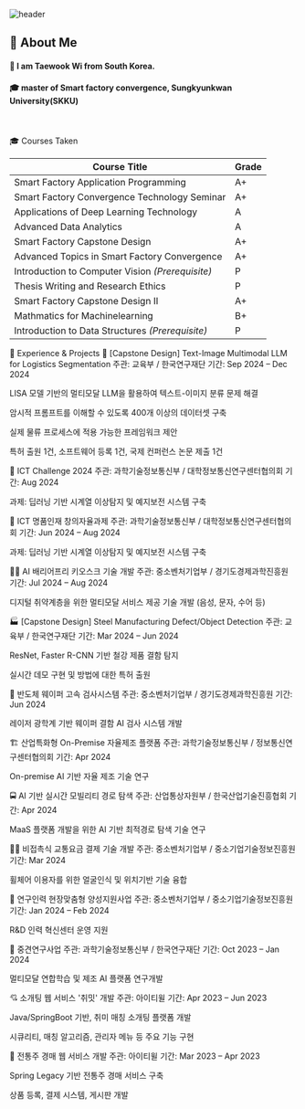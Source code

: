 <div>
  
  <!--Header-->
  ![header](https://capsule-render.vercel.app/api?type=waving&color=gradient&height=300&section=header&text=Good%20to%20see%20you%20%F0%9F%A4%97)
  
</div>

<div>
  <!--Body-->
  
  ## 👀 About Me
  #### :raising_hand: I am Taewook Wi from South Korea.<br/>
  #### :mortar_board: master of Smart factory convergence, Sungkyunkwan University(SKKU)
  <br/>
  <br/>
</div>

<div>
🎓 Courses Taken

| Course Title                                     | Grade       |
| ------------------------------------------------ | ----------- |
| Smart Factory Application Programming            | A+          |
| Smart Factory Convergence Technology Seminar     | A+          |
| Applications of Deep Learning Technology         | A           |
| Advanced Data Analytics                          | A           |
| Smart Factory Capstone Design                    | A+          |
| Advanced Topics in Smart Factory Convergence     | A+          |
| Introduction to Computer Vision *(Prerequisite)* | P           |
| Thesis Writing and Research Ethics               | P           |
| Smart Factory Capstone Design II                 | A+          |
| Mathmatics for Machinelearning                   | B+          |
| Introduction to Data Structures *(Prerequisite)* | P           |

</div>
  
 💼 Experience & Projects
📌 [Capstone Design] Text-Image Multimodal LLM for Logistics Segmentation
주관: 교육부 / 한국연구재단
기간: Sep 2024 – Dec 2024

LISA 모델 기반의 멀티모달 LLM을 활용하여 텍스트-이미지 분류 문제 해결

암시적 프롬프트를 이해할 수 있도록 400개 이상의 데이터셋 구축

실제 물류 프로세스에 적용 가능한 프레임워크 제안

특허 출원 1건, 소프트웨어 등록 1건, 국제 컨퍼런스 논문 제출 1건

🧠 ICT Challenge 2024
주관: 과학기술정보통신부 / 대학정보통신연구센터협의회
기간: Aug 2024

과제: 딥러닝 기반 시계열 이상탐지 및 예지보전 시스템 구축

🧪 ICT 명품인재 창의자율과제
주관: 과학기술정보통신부 / 대학정보통신연구센터협의회
기간: Jun 2024 – Aug 2024

과제: 딥러닝 기반 시계열 이상탐지 및 예지보전 시스템 구축

🧏‍♂️ AI 배리어프리 키오스크 기술 개발
주관: 중소벤처기업부 / 경기도경제과학진흥원
기간: Jul 2024 – Aug 2024

디지털 취약계층을 위한 멀티모달 서비스 제공 기술 개발 (음성, 문자, 수어 등)

🏭 [Capstone Design] Steel Manufacturing Defect/Object Detection
주관: 교육부 / 한국연구재단
기간: Mar 2024 – Jun 2024

ResNet, Faster R-CNN 기반 철강 제품 결함 탐지

실시간 데모 구현 및 방법에 대한 특허 출원

💽 반도체 웨이퍼 고속 검사시스템
주관: 중소벤처기업부 / 경기도경제과학진흥원
기간: Jun 2024

레이저 광학계 기반 웨이퍼 결함 AI 검사 시스템 개발

🏗 산업특화형 On-Premise 자율제조 플랫폼
주관: 과학기술정보통신부 / 정보통신연구센터협의회
기간: Apr 2024

On-premise AI 기반 자율 제조 기술 연구

🚍 AI 기반 실시간 모빌리티 경로 탐색
주관: 산업통상자원부 / 한국산업기술진흥협회
기간: Apr 2024

MaaS 플랫폼 개발을 위한 AI 기반 최적경로 탐색 기술 연구

🧑‍🦽 비접촉식 교통요금 결제 기술 개발
주관: 중소벤처기업부 / 중소기업기술정보진흥원
기간: Mar 2024

휠체어 이용자를 위한 얼굴인식 및 위치기반 기술 융합

🧬 연구인력 현장맞춤형 양성지원사업
주관: 중소벤처기업부 / 중소기업기술정보진흥원
기간: Jan 2024 – Feb 2024

R&D 인력 혁신센터 운영 지원

🧠 중견연구사업
주관: 과학기술정보통신부 / 한국연구재단
기간: Oct 2023 – Jan 2024

멀티모달 연합학습 및 제조 AI 플랫폼 연구개발

💘 소개팅 웹 서비스 '취밋' 개발
주관: 아이티윌
기간: Apr 2023 – Jun 2023

Java/SpringBoot 기반, 취미 매칭 소개팅 플랫폼 개발

시큐리티, 매칭 알고리즘, 관리자 메뉴 등 주요 기능 구현

🍶 전통주 경매 웹 서비스 개발
주관: 아이티윌
기간: Mar 2023 – Apr 2023

Spring Legacy 기반 전통주 경매 서비스 구축

상품 등록, 결제 시스템, 게시판 개발


